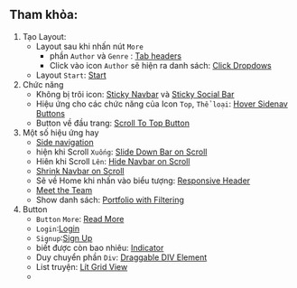 ## Tham khỏa:
1. Tạo Layout:
    * Layout sau khi nhấn nút `More` 
        * phần `Author` và `Genre` : [Tab headers](https://www.w3schools.com/howto/howto_js_tab_header.asp)
        * Click vào icon `Author` sẽ hiện ra danh sách: [Click Dropdows](https://www.w3schools.com/howto/tryit.asp?filename=tryhow_css_responsive_header)
    * Layout `Start`: [Start](https://www.w3schools.com/howto/howto_css_hero_image.asp)
2. Chức năng
    * Không bị trôi icon: [Sticky Navbar](https://www.w3schools.com/howto/howto_js_navbar_sticky.asp) và [Sticky Social Bar](https://www.w3schools.com/howto/howto_css_sticky_social_bar.asp)
    * Hiệu ứng cho các chức năng của Icon `Top`, `Thể loại`: [Hover Sidenav Buttons](https://www.w3schools.com/howto/howto_css_sidenav_buttons.asp)
    * Button về đầu trang: [Scroll To Top Button](https://www.w3schools.com/howto/howto_js_scroll_to_top.asp)
3. Một số hiệu ứng hay
    - [Side navigation](https://www.w3schools.com/howto/howto_js_sidenav.asp)
    - hiện khi Scroll `Xuống`: [Slide Down Bar on Scroll](https://www.w3schools.com/howto/howto_js_navbar_slide.asp)
    - Hiên khi Scroll `Lên`: [Hide Navbar on Scroll](https://www.w3schools.com/howto/howto_js_navbar_slide.asp)
    - [Shrink Navbar on Scroll](https://www.w3schools.com/howto/howto_js_navbar_shrink_scroll.asp)
    - Sẽ về Home khi nhấn vào biểu tượng: [Responsive Header](https://www.w3schools.com/howto/tryit.asp?filename=tryhow_css_responsive_header)
    - [Meet the Team](https://www.w3schools.com/howto/howto_css_team.asp)
    - Show danh sách: [Portfolio with Filtering](https://www.w3schools.com/howto/howto_js_portfolio_filter.asp)
4. Button
    - `Button` `More`: [Read More](https://www.w3schools.com/howto/howto_js_read_more.asp) 
    - `Login`:[Login](https://www.w3schools.com/howto/howto_css_login_form.asp)
    - `Signup`:[Sign Up](https://www.w3schools.com/howto/howto_css_signup_form.asp)
    - biết được còn bao nhiêu: [Indicator](https://www.w3schools.com/howto/howto_js_scroll_indicator.asp)
    - Duy chuyển phần `Div`: [Draggable DIV Element](https://www.w3schools.com/howto/howto_js_draggable.asp)
    - List truyện: [Lít Grid View](https://www.w3schools.com/howto/howto_js_list_grid_view.asp)
    - 





    
